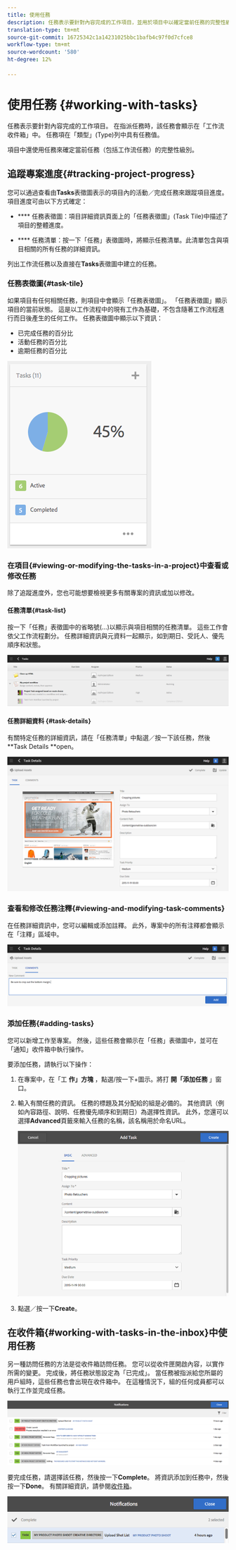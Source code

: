 ```yaml
---
title: 使用任務
description: 任務表示要針對內容完成的工作項目，並用於項目中以確定當前任務的完整性級別
translation-type: tm+mt
source-git-commit: 16725342c1a14231025bbc1bafb4c97f0d7cfce8
workflow-type: tm+mt
source-wordcount: '580'
ht-degree: 12%

---
```



# 使用任務 {#working-with-tasks}

任務表示要針對內容完成的工作項目。 在指派任務時，該任務會顯示在「工作流收件箱」中。 任務項在「類型」(Type)列中具有任務值。

項目中還使用任務來確定當前任務（包括工作流任務）的完整性級別。

## 追蹤專案進度{#tracking-project-progress}

您可以通過查看由&#x200B;**Tasks**&#x200B;表徵圖表示的項目內的活動／完成任務來跟蹤項目進度。 項目進度可由以下方式確定：

* **** 任務表徵圖：項目詳細資訊頁面上的「任務表徵圖」(Task Tile)中描述了項目的整體進度。

* **** 任務清單：按一下「任務」表徵圖時，將顯示任務清單。此清單包含與項目相關的所有任務的詳細資訊。

列出工作流任務以及直接在&#x200B;**Tasks**&#x200B;表徵圖中建立的任務。

### 任務表徵圖{#task-tile}

如果項目有任何相關任務，則項目中會顯示「任務表徵圖」。 「任務表徵圖」顯示項目的當前狀態。 這是以工作流程中的現有工作為基礎，不包含隨著工作流程進行而日後產生的任何工作。 任務表徵圖中顯示以下資訊：

* 已完成任務的百分比
* 活動任務的百分比
* 逾期任務的百分比

![任務表徵圖](/help/sites-cloud/authoring/assets/projects-tasks.png)

### 在項目{#viewing-or-modifying-the-tasks-in-a-project}中查看或修改任務

除了追蹤進度外，您也可能想要檢視更多有關專案的資訊或加以修改。

#### 任務清單{#task-list}

按一下「任務」表徵圖中的省略號(...)以顯示與項目相關的任務清單。 這些工作會依父工作流程劃分。 任務詳細資訊與元資料一起顯示，如到期日、受託人、優先順序和狀態。

![任務清單](/help/sites-cloud/authoring/assets/projects-task-list.png)

#### 任務詳細資料 {#task-details}

有關特定任務的詳細資訊，請在「任務清單」中點選／按一下該任務，然後**Task Details **open。

![任務詳細資訊](/help/sites-cloud/authoring/assets/projects-task-details.png)

### 查看和修改任務注釋{#viewing-and-modifying-task-comments}

在任務詳細資訊中，您可以編輯或添加註釋。 此外，專案中的所有注釋都會顯示在「注釋」區域中。

![對任務的注釋](/help/sites-cloud/authoring/assets/projects-tasks-comments.png)

### 添加任務{#adding-tasks}

您可以新增工作至專案。 然後，這些任務會顯示在「任務」表徵圖中，並可在「通知」收件箱中執行操作。

要添加任務，請執行以下操作：

1. 在專案中，在「工 **作」方塊** ，點選/按一下+圖示。將打 **開「添加任務** 」窗口。
1. 輸入有關任務的資訊。 任務的標題及其分配給的組是必備的。 其他資訊（例如內容路徑、說明、任務優先順序和到期日）為選擇性資訊。 此外，您還可以選擇&#x200B;**Advanced**&#x200B;頁籤來輸入任務的名稱，該名稱用於命名URL。

   ![添加任務](/help/sites-cloud/authoring/assets/projects-add-task.png)

1. 點選／按一下&#x200B;**Create**。

## 在收件箱{#working-with-tasks-in-the-inbox}中使用任務

另一種訪問任務的方法是從收件箱訪問任務。 您可以從收件匣開啟內容，以實作所需的變更。 完成後，將任務狀態設定為「已完成」。 當任務被指派給您所屬的用戶組時，這些任務也會出現在收件箱中。 在這種情況下，組的任何成員都可以執行工作並完成任務。

![收件箱中的任務](/help/sites-cloud/authoring/assets/projects-task-inbox.png)

要完成任務，請選擇該任務，然後按一下&#x200B;**Complete**。 將資訊添加到任務中，然後按一下&#x200B;**Done**。 有關詳細資訊，請參閱[收件箱](/help/sites-cloud/authoring/getting-started/inbox.md)。

![任務通知](/help/sites-cloud/authoring/assets/projects-task-notifications.png)
